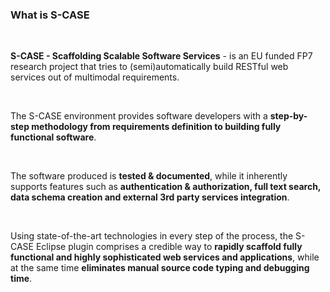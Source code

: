 ### What is S-CASE

<br>

**S-CASE - Scaffolding Scalable Software Services** - is an EU funded FP7 research
project that tries to (semi)automatically build RESTful web services out of
multimodal requirements.

<br>

The S-CASE environment provides software developers with a **step-by-step
methodology from requirements definition to building fully functional software**.

<br>

The software produced is **tested & documented**, while it inherently supports
features such as **authentication & authorization, full text search, data schema
creation and external 3rd party services integration**.

<br>

Using state-of-the-art technologies in every step of the process, the S-CASE
Eclipse plugin comprises a credible way to **rapidly scaffold fully functional and
highly sophisticated web services and applications**, while at the same time
**eliminates manual source code typing and debugging time**.
